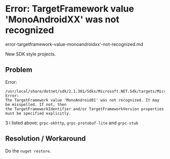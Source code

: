 
# Error: TargetFramework value 'MonoAndroidXX' was not recognized

error-targetframework-value-monoandroidxx'-not-recognized.md

New SDK style projects.

## Problem

Error:

```
/usr/local/share/dotnet/sdk/2.1.301/Sdks/Microsoft.NET.Sdk/targets/Microsoft.NET.TargetFrameworkInference.targets(5,5): 
Error: 
The TargetFramework value 'MonoAndroid81' was not recognized. It may be misspelled. If not, then 
the TargetFrameworkIdentifier and/or TargetFrameworkVersion properties must be specified explicitly. 
```

3 i listed above: `grpc-okhttp`, `grpc-protobuf-lite` and `grpc-stub`


## Resolution / Workaround

Do the `nuget restore`.


